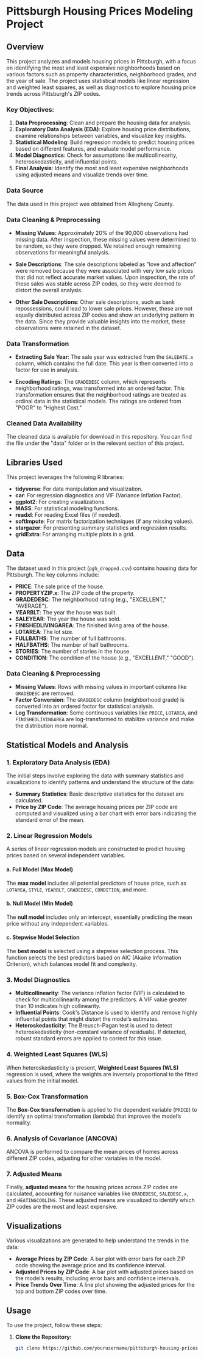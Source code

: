 # Pittsburgh Housing Prices Modeling Project

## Overview

This project analyzes and models housing prices in Pittsburgh, with a focus on identifying the most and least expensive neighborhoods based on various factors such as property characteristics, neighborhood grades, and the year of sale. The project uses statistical models like linear regression and weighted least squares, as well as diagnostics to explore housing price trends across Pittsburgh's ZIP codes.

### Key Objectives:
1. **Data Preprocessing**: Clean and prepare the housing data for analysis.
2. **Exploratory Data Analysis (EDA)**: Explore housing price distributions, examine relationships between variables, and visualize key insights.
3. **Statistical Modeling**: Build regression models to predict housing prices based on different features, and evaluate model performance.
4. **Model Diagnostics**: Check for assumptions like multicollinearity, heteroskedasticity, and influential points.
5. **Final Analysis**: Identify the most and least expensive neighborhoods using adjusted means and visualize trends over time.


### Data Source

The data used in this project was obtained from Allegheny County.

### Data Cleaning & Preprocessing

- **Missing Values**: Approximately 20% of the 90,000 observations had missing data. After inspection, these missing values were determined to be random, so they were dropped. We retained enough remaining observations for meaningful analysis.

- **Sale Descriptions**: The sale descriptions labeled as "love and affection" were removed because they were associated with very low sale prices that did not reflect accurate market values. Upon inspection, the rate of these sales was stable across ZIP codes, so they were deemed to distort the overall analysis. 

- **Other Sale Descriptions**: Other sale descriptions, such as bank repossessions, could lead to lower sale prices. However, these are not equally distributed across ZIP codes and show an underlying pattern in the data. Since they provide valuable insights into the market, these observations were retained in the dataset.

### Data Transformation

- **Extracting Sale Year**: The sale year was extracted from the `SALEDATE.x` column, which contains the full date. This year is then converted into a factor for use in analysis.

- **Encoding Ratings**: The `GRADEDESC` column, which represents neighborhood ratings, was transformed into an ordered factor. This transformation ensures that the neighborhood ratings are treated as ordinal data in the statistical models. The ratings are ordered from "POOR" to "Highest Cost."

### Cleaned Data Availability

The cleaned data is available for download in this repository. You can find the file under the "data" folder or in the relevant section of this project.

## Libraries Used

This project leverages the following R libraries:

- **tidyverse**: For data manipulation and visualization.
- **car**: For regression diagnostics and VIF (Variance Inflation Factor).
- **ggplot2**: For creating visualizations.
- **MASS**: For statistical modeling functions.
- **readxl**: For reading Excel files (if needed).
- **softImpute**: For matrix factorization techniques (if any missing values).
- **stargazer**: For presenting summary statistics and regression results.
- **gridExtra**: For arranging multiple plots in a grid.

## Data

The dataset used in this project (`pgh_dropped.csv`) contains housing data for Pittsburgh. The key columns include:

- **PRICE**: The sale price of the house.
- **PROPERTYZIP.x**: The ZIP code of the property.
- **GRADEDESC**: The neighborhood rating (e.g., "EXCELLENT," "AVERAGE").
- **YEARBLT**: The year the house was built.
- **SALEYEAR**: The year the house was sold.
- **FINISHEDLIVINGAREA**: The finished living area of the house.
- **LOTAREA**: The lot size.
- **FULLBATHS**: The number of full bathrooms.
- **HALFBATHS**: The number of half bathrooms.
- **STORIES**: The number of stories in the house.
- **CONDITION**: The condition of the house (e.g., "EXCELLENT," "GOOD").

### Data Cleaning & Preprocessing
- **Missing Values**: Rows with missing values in important columns like `GRADEDESC` are removed.
- **Factor Conversion**: The `GRADEDESC` column (neighborhood grade) is converted into an ordered factor for statistical analysis.
- **Log Transformation**: Some continuous variables like `PRICE`, `LOTAREA`, and `FINISHEDLIVINGAREA` are log-transformed to stabilize variance and make the distribution more normal.

## Statistical Models and Analysis

### 1. Exploratory Data Analysis (EDA)
The initial steps involve exploring the data with summary statistics and visualizations to identify patterns and understand the structure of the data:
- **Summary Statistics**: Basic descriptive statistics for the dataset are calculated.
- **Price by ZIP Code**: The average housing prices per ZIP code are computed and visualized using a bar chart with error bars indicating the standard error of the mean.

### 2. Linear Regression Models
A series of linear regression models are constructed to predict housing prices based on several independent variables.

#### a. Full Model (Max Model)
The **max model** includes all potential predictors of house price, such as `LOTAREA`, `STYLE`, `YEARBLT`, `GRADEDESC`, `CONDITION`, and more.

#### b. Null Model (Min Model)
The **null model** includes only an intercept, essentially predicting the mean price without any independent variables.

#### c. Stepwise Model Selection
The **best model** is selected using a stepwise selection process. This function selects the best predictors based on AIC (Akaike Information Criterion), which balances model fit and complexity.

### 3. Model Diagnostics
- **Multicollinearity**: The variance inflation factor (VIF) is calculated to check for multicollinearity among the predictors. A VIF value greater than 10 indicates high collinearity.
- **Influential Points**: Cook's Distance is used to identify and remove highly influential points that might distort the model’s estimates.
- **Heteroskedasticity**: The Breusch-Pagan test is used to detect heteroskedasticity (non-constant variance of residuals). If detected, robust standard errors are applied to correct for this issue.

### 4. Weighted Least Squares (WLS)
When heteroskedasticity is present, **Weighted Least Squares (WLS)** regression is used, where the weights are inversely proportional to the fitted values from the initial model.

### 5. Box-Cox Transformation
The **Box-Cox transformation** is applied to the dependent variable (`PRICE`) to identify an optimal transformation (lambda) that improves the model’s normality.

### 6. Analysis of Covariance (ANCOVA)
ANCOVA is performed to compare the mean prices of homes across different ZIP codes, adjusting for other variables in the model.

### 7. Adjusted Means
Finally, **adjusted means** for the housing prices across ZIP codes are calculated, accounting for nuisance variables like `GRADEDESC`, `SALEDESC.x`, and `HEATINGCOOLING`. These adjusted means are visualized to identify which ZIP codes are the most and least expensive.

## Visualizations
Various visualizations are generated to help understand the trends in the data:
- **Average Prices by ZIP Code**: A bar plot with error bars for each ZIP code showing the average price and its confidence interval.
- **Adjusted Prices by ZIP Code**: A bar plot with adjusted prices based on the model’s results, including error bars and confidence intervals.
- **Price Trends Over Time**: A line plot showing the adjusted prices for the top and bottom ZIP codes over time.

## Usage

To use the project, follow these steps:

1. **Clone the Repository:**
   ```bash
   git clone https://github.com/yourusername/pittsburgh-housing-prices.git
